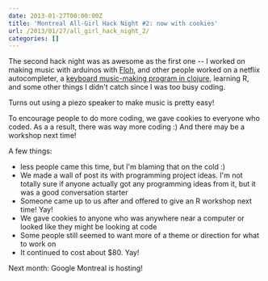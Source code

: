```yaml
---
date: 2013-01-27T00:00:00Z
title: 'Montreal All-Girl Hack Night #2: now with cookies'
url: /2013/01/27/all_girl_hack_night_2/
categories: []
---
```


The second hack night was as awesome as the
first one -- I worked on making music with arduinos with
[Floh](http://flohdot.org/), and other people worked on a netflix
autocompleter, a [keyboard music-making program in
clojure](https://github.com/linse/keymusix), learning R, and some
other things I didn't catch since I was too busy coding.

Turns out using a piezo speaker to make music is pretty easy!

To encourage people to do more coding, we gave cookies to everyone who
coded. As a a result, there was way more coding :) And there may be a
workshop next time!

<!--more-->

A few things:

* less people came this time, but I'm blaming that on the cold :)
* We made a wall of post its with programming project ideas. I'm not
  totally sure if anyone actually got any programming ideas from it,
  but it was a good conversation starter
* Someone came up to us after and offered to give an R workshop next
  time! Yay!
* We gave cookies to anyone who was anywhere near a computer or looked
  like they might be looking at code
* Some people still seemed to want more of a theme or direction for
  what to work on
* It continued to cost about $80. Yay!

Next month: Google Montreal is hosting!
